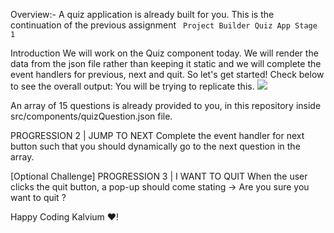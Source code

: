 Overview:-
A quiz application is already built for you.
This is the continuation of the previous assignment ` Project Builder Quiz App Stage 1`




Introduction
We will work on the Quiz component today. We will render the data from the json file rather than keeping it static and we will complete the event handlers for previous, next and quit.
So let's get started! Check below to see the overall output: You will be trying to replicate this.
![](https://kq-storage.s3.ap-south-1.amazonaws.com/fewd_v2/fewd.gif)


 An array of 15 questions is already provided to you, in this repository inside src/components/quizQuestion.json file.



PROGRESSION 2 | JUMP TO NEXT
Complete the event handler for next button such that you should dynamically go to the next question in the array.

[Optional Challenge] PROGRESSION 3 | I WANT TO QUIT
When the user clicks the quit button, a pop-up should come stating -> Are you sure you want to quit ?


Happy Coding Kalvium ❤️!